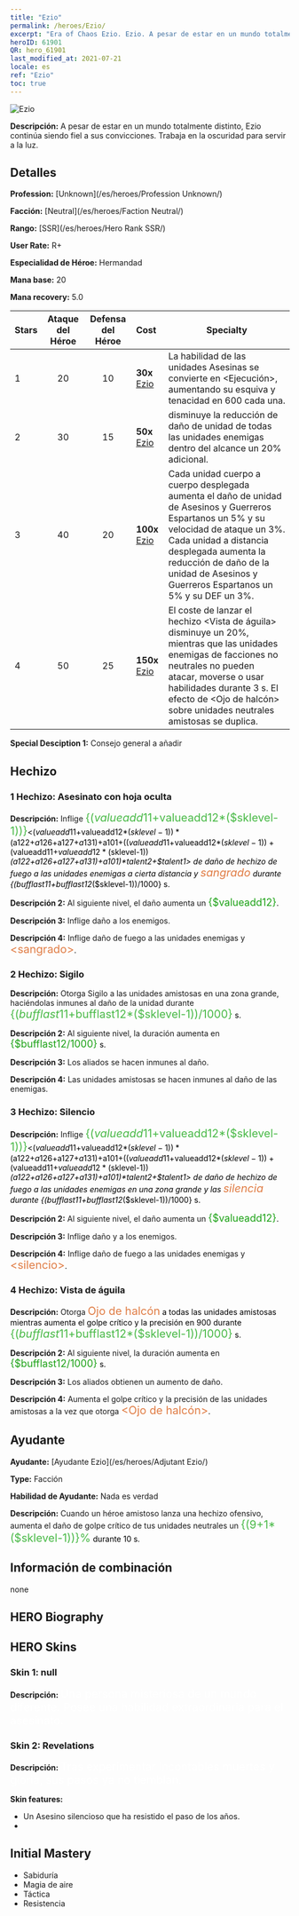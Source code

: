 ```yaml
---
title: "Ezio"
permalink: /heroes/Ezio/
excerpt: "Era of Chaos Ezio. Ezio. A pesar de estar en un mundo totalmente distinto, Ezio continúa siendo fiel a sus convicciones. Trabaja en la oscuridad para servir a la luz."
heroID: 61901
QR: hero_61901
last_modified_at: 2021-07-21
locale: es
ref: "Ezio"
toc: true
---
```

  ![Ezio](/images/h/h_Ezio.jpg)

 **Descripción:** A pesar de estar en un mundo totalmente distinto, Ezio continúa siendo fiel a sus convicciones. Trabaja en la oscuridad para servir a la luz.
## Detalles
 **Profession:**  [Unknown](/es/heroes/Profession Unknown/)

 **Facción:** [Neutral](/es/heroes/Faction Neutral/)

 **Rango:** [SSR](/es/heroes/Hero Rank SSR/)

 **User Rate:** R+

 **Especialidad de Héroe:** Hermandad

 **Mana base:** 20

 **Mana recovery:** 5.0


  | Stars | Ataque del Héroe | Defensa del Héroe | Cost |     Specialty     |
  |---------|:---------------:|:---------------:|:--|--------------------|
  |    1    | 20 | 10 | **30x** [Ezio](/ItemsES/her_398/) | La habilidad <Asesinato> de las unidades Asesinas se convierte en <Ejecución>, aumentando su esquiva y tenacidad en 600 cada una. |
  |    2    | 30 | 15 | **50x** [Ezio](/ItemsES/her_398/) | <Silencio> disminuye la reducción de daño de unidad de todas las unidades enemigas dentro del alcance un 20% adicional. |
  |    3    | 40 | 20 | **100x** [Ezio](/ItemsES/her_398/) | Cada unidad cuerpo a cuerpo desplegada aumenta el daño de unidad de Asesinos y Guerreros Espartanos un 5% y su velocidad de ataque un 3%. Cada unidad a distancia desplegada aumenta la reducción de daño de la unidad de Asesinos y Guerreros Espartanos un 5% y su DEF un 3%. |
  |    4    | 50 | 25 | **150x** [Ezio](/ItemsES/her_398/) | El coste de lanzar el hechizo <Vista de águila> disminuye un 20%, mientras que las unidades enemigas de facciones no neutrales no pueden atacar, moverse o usar habilidades durante 3 s. El efecto de <Ojo de halcón> sobre unidades neutrales amistosas se duplica. |

 **Special Desciption 1:** Consejo general a añadir

## Hechizo
### 1 Hechizo: Asesinato con hoja oculta
 **Descripción:** Inflige <span style="color: #48b946;font-size:20px">{($valueadd11+$valueadd12*($sklevel-1))}</span><span style="color: black"><($valueadd11+$valueadd12*($sklevel-1))*($a122+$a126+$a127+$a131)+$a101+(($valueadd11+$valueadd12*($sklevel-1))+($valueadd11+$valueadd12*($sklevel-1))*($a122+$a126+$a127+$a131)+$a101)*$talent2+$talent1> de daño de hechizo de fuego a las unidades enemigas a cierta distancia y <span style="color: #e07c44;font-size:20px">sangrado</span><span style="color: black"> durante {($bufflast11+$bufflast12*($sklevel-1))/1000} s.

 **Descripción 2:** Al siguiente nivel, el daño aumenta un <span style="color: #1ca216;font-size:18px">{$valueadd12}</span><span style="color: black">.

 **Descripción 3:** Inflige daño a los enemigos.

 **Descripción 4:** Inflige daño de fuego a las unidades enemigas y <span style="color: #e07c44;font-size:20px">&lt;sangrado&gt;</span><span style="color: black">.

### 2 Hechizo: Sigilo
 **Descripción:** Otorga Sigilo a las unidades amistosas en una zona grande, haciéndolas inmunes al daño de la unidad durante <span style="color: #48b946;font-size:20px">{($bufflast11+$bufflast12*($sklevel-1))/1000}</span><span style="color: black"> s.

 **Descripción 2:** Al siguiente nivel, la duración aumenta en <span style="color: #1ca216;font-size:18px">{$bufflast12/1000}</span><span style="color: black"> s.

 **Descripción 3:** Los aliados se hacen inmunes al daño.

 **Descripción 4:** Las unidades amistosas se hacen inmunes al daño de las enemigas.

### 3 Hechizo: Silencio
 **Descripción:** Inflige <span style="color: #48b946;font-size:20px">{($valueadd11+$valueadd12*($sklevel-1))}</span><span style="color: black"><($valueadd11+$valueadd12*($sklevel-1))*($a122+$a126+$a127+$a131)+$a101+(($valueadd11+$valueadd12*($sklevel-1))+($valueadd11+$valueadd12*($sklevel-1))*($a122+$a126+$a127+$a131)+$a101)*$talent2+$talent1> de daño de hechizo de fuego a las unidades enemigas en una zona grande y las <span style="color: #e07c44;font-size:20px">silencia</span><span style="color: black"> durante {($bufflast11+$bufflast12*($sklevel-1))/1000} s.

 **Descripción 2:** Al siguiente nivel, el daño aumenta un <span style="color: #1ca216;font-size:18px">{$valueadd12}</span><span style="color: black">.

 **Descripción 3:** Inflige daño y <silencio> a los enemigos.

 **Descripción 4:** Inflige daño de fuego a las unidades enemigas y <span style="color: #e07c44;font-size:20px">&lt;silencio&gt;</span><span style="color: black">.

### 4 Hechizo: Vista de águila
 **Descripción:** Otorga <span style="color: #e07c44;font-size:20px">Ojo de halcón</span><span style="color: black"> a todas las unidades amistosas mientras aumenta el golpe crítico y la precisión en 900 durante <span style="color: #48b946;font-size:20px">{($bufflast11+$bufflast12*($sklevel-1))/1000}</span><span style="color: black"> s.

 **Descripción 2:** Al siguiente nivel, la duración aumenta en <span style="color: #1ca216;font-size:18px">{$bufflast12/1000}</span><span style="color: black"> s.

 **Descripción 3:** Los aliados obtienen un aumento de daño.

 **Descripción 4:** Aumenta el golpe crítico y la precisión de las unidades amistosas a la vez que otorga <span style="color: #e07c44;font-size:20px">&lt;Ojo de halcón&gt;</span><span style="color: black">.


## Ayudante

 **Ayudante:**  [Ayudante Ezio](/es/heroes/Adjutant Ezio/) 

 **Type:**  Facción 

 **Habilidad de Ayudante:**  Nada es verdad 

 **Descripción:** Cuando un héroe amistoso lanza una hechizo ofensivo, aumenta el daño de golpe crítico de tus unidades neutrales un <span style="color: #48b946;font-size:20px">{(9+1*($sklevel-1))}%</span><span style="color: black"> durante 10 s.

## Información de combinación

  none
## HERO Biography

## HERO Skins
### Skin 1: **null**

 **Descripción:** <span style="color: #ffffff;font-size:20px">Una persona misteriosa de un mundo diferente. Posee una habilidad extraordinaria para el asesinato.</span>


### Skin 2: **Revelations**

 **Descripción:** <span style="color: #ffffff;font-size:20px">Tras experimentar incontables muertes y gloria, sus pasos ya no tiemblan.</span>

 **Skin features:** 

   - Un Asesino silencioso que ha resistido el paso de los años.
   - 


## Initial Mastery
   - Sabiduría
   - Magia de aire
   - Táctica
   - Resistencia
